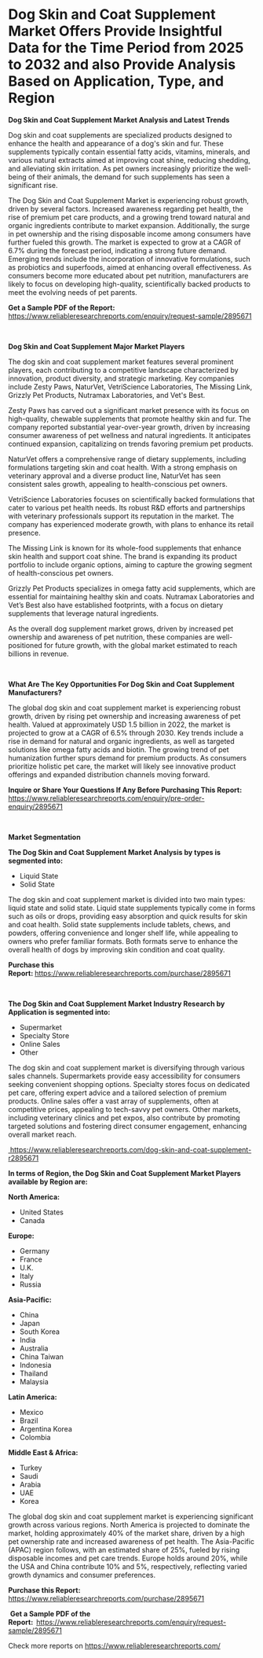 <p><h1>Dog Skin and Coat Supplement Market Offers Provide Insightful Data for the Time Period from 2025 to 2032 and also Provide Analysis Based on Application, Type, and Region</h1></p><p><strong>Dog Skin and Coat Supplement Market Analysis and Latest Trends</strong></p>
<p><p>Dog skin and coat supplements are specialized products designed to enhance the health and appearance of a dog's skin and fur. These supplements typically contain essential fatty acids, vitamins, minerals, and various natural extracts aimed at improving coat shine, reducing shedding, and alleviating skin irritation. As pet owners increasingly prioritize the well-being of their animals, the demand for such supplements has seen a significant rise.</p><p>The Dog Skin and Coat Supplement Market is experiencing robust growth, driven by several factors. Increased awareness regarding pet health, the rise of premium pet care products, and a growing trend toward natural and organic ingredients contribute to market expansion. Additionally, the surge in pet ownership and the rising disposable income among consumers have further fueled this growth. The market is expected to grow at a CAGR of 6.7% during the forecast period, indicating a strong future demand. Emerging trends include the incorporation of innovative formulations, such as probiotics and superfoods, aimed at enhancing overall effectiveness. As consumers become more educated about pet nutrition, manufacturers are likely to focus on developing high-quality, scientifically backed products to meet the evolving needs of pet parents.</p></p>
<p><strong>Get a Sample PDF of the Report:&nbsp;</strong> <a href="https://www.reliableresearchreports.com/enquiry/request-sample/2895671?utm_campaign=3257&utm_medium=2&utm_source=Github&utm_content=ia&utm_term=15032025&utm_id=dog-skin-and-coat-supplement">https://www.reliableresearchreports.com/enquiry/request-sample/2895671</a></p>
<p>&nbsp;</p>
<p><strong>Dog Skin and Coat Supplement Major Market Players</strong></p>
<p><p>The dog skin and coat supplement market features several prominent players, each contributing to a competitive landscape characterized by innovation, product diversity, and strategic marketing. Key companies include Zesty Paws, NaturVet, VetriScience Laboratories, The Missing Link, Grizzly Pet Products, Nutramax Laboratories, and Vet's Best.</p><p>Zesty Paws has carved out a significant market presence with its focus on high-quality, chewable supplements that promote healthy skin and fur. The company reported substantial year-over-year growth, driven by increasing consumer awareness of pet wellness and natural ingredients. It anticipates continued expansion, capitalizing on trends favoring premium pet products.</p><p>NaturVet offers a comprehensive range of dietary supplements, including formulations targeting skin and coat health. With a strong emphasis on veterinary approval and a diverse product line, NaturVet has seen consistent sales growth, appealing to health-conscious pet owners.</p><p>VetriScience Laboratories focuses on scientifically backed formulations that cater to various pet health needs. Its robust R&D efforts and partnerships with veterinary professionals support its reputation in the market. The company has experienced moderate growth, with plans to enhance its retail presence.</p><p>The Missing Link is known for its whole-food supplements that enhance skin health and support coat shine. The brand is expanding its product portfolio to include organic options, aiming to capture the growing segment of health-conscious pet owners.</p><p>Grizzly Pet Products specializes in omega fatty acid supplements, which are essential for maintaining healthy skin and coats. Nutramax Laboratories and Vet’s Best also have established footprints, with a focus on dietary supplements that leverage natural ingredients.</p><p>As the overall dog supplement market grows, driven by increased pet ownership and awareness of pet nutrition, these companies are well-positioned for future growth, with the global market estimated to reach billions in revenue.</p></p>
<p>&nbsp;</p>
<p><strong>What Are The Key Opportunities For Dog Skin and Coat Supplement Manufacturers?</strong></p>
<p><p>The global dog skin and coat supplement market is experiencing robust growth, driven by rising pet ownership and increasing awareness of pet health. Valued at approximately USD 1.5 billion in 2022, the market is projected to grow at a CAGR of 6.5% through 2030. Key trends include a rise in demand for natural and organic ingredients, as well as targeted solutions like omega fatty acids and biotin. The growing trend of pet humanization further spurs demand for premium products. As consumers prioritize holistic pet care, the market will likely see innovative product offerings and expanded distribution channels moving forward.</p></p>
<p><strong>Inquire or Share Your Questions If Any Before Purchasing This Report:</strong> <a href="https://www.reliableresearchreports.com/enquiry/pre-order-enquiry/2895671?utm_campaign=3257&utm_medium=2&utm_source=Github&utm_content=ia&utm_term=15032025&utm_id=dog-skin-and-coat-supplement">https://www.reliableresearchreports.com/enquiry/pre-order-enquiry/2895671</a></p>
<p>&nbsp;</p>
<p><strong>Market Segmentation</strong></p>
<p><strong>The Dog Skin and Coat Supplement Market Analysis by types is segmented into:</strong></p>
<p><ul><li>Liquid State</li><li>Solid State</li></ul></p>
<p><p>The dog skin and coat supplement market is divided into two main types: liquid state and solid state. Liquid state supplements typically come in forms such as oils or drops, providing easy absorption and quick results for skin and coat health. Solid state supplements include tablets, chews, and powders, offering convenience and longer shelf life, while appealing to owners who prefer familiar formats. Both formats serve to enhance the overall health of dogs by improving skin condition and coat quality.</p></p>
<p><strong>Purchase this Report:&nbsp;</strong><a href="https://www.reliableresearchreports.com/purchase/2895671?utm_campaign=3257&utm_medium=2&utm_source=Github&utm_content=ia&utm_term=15032025&utm_id=dog-skin-and-coat-supplement">https://www.reliableresearchreports.com/purchase/2895671</a></p>
<p>&nbsp;</p>
<p><strong>The Dog Skin and Coat Supplement Market Industry Research by Application is segmented into:</strong></p>
<p><ul><li>Supermarket</li><li>Specialty Store</li><li>Online Sales</li><li>Other</li></ul></p>
<p><p>The dog skin and coat supplement market is diversifying through various sales channels. Supermarkets provide easy accessibility for consumers seeking convenient shopping options. Specialty stores focus on dedicated pet care, offering expert advice and a tailored selection of premium products. Online sales offer a vast array of supplements, often at competitive prices, appealing to tech-savvy pet owners. Other markets, including veterinary clinics and pet expos, also contribute by promoting targeted solutions and fostering direct consumer engagement, enhancing overall market reach.</p></p>
<p><a href="https://www.reliableresearchreports.com/dog-skin-and-coat-supplement-r2895671?utm_campaign=3257&utm_medium=2&utm_source=Github&utm_content=ia&utm_term=15032025&utm_id=dog-skin-and-coat-supplement">&nbsp;https://www.reliableresearchreports.com/dog-skin-and-coat-supplement-r2895671</a></p>
<p><strong>In terms of Region, the Dog Skin and Coat Supplement Market Players available by Region are:</strong></p>
<p>
    <p> <strong> North America: </strong>
        <ul>
            <li>United States</li>
            <li>Canada</li>
        </ul>
        </p> 
    <p> <strong> Europe: </strong>
        <ul>
            <li>Germany</li>
            <li>France</li>
            <li>U.K.</li>
            <li>Italy</li>
            <li>Russia</li>
        </ul>
        </p> 
    <p> <strong> Asia-Pacific: </strong>
        <ul>
            <li>China</li>
            <li>Japan</li>
            <li>South Korea</li>
            <li>India</li>
            <li>Australia</li>
            <li>China Taiwan</li>
            <li>Indonesia</li>
            <li>Thailand</li>
            <li>Malaysia</li>
        </ul>
        </p> 
    <p> <strong> Latin America: </strong>
        <ul>
            <li>Mexico</li>
            <li>Brazil</li>
            <li>Argentina Korea</li>
            <li>Colombia</li>
        </ul>
        </p> 
    <p> <strong> Middle East & Africa: </strong>
        <ul>
            <li>Turkey</li>
            <li>Saudi</li>
            <li>Arabia</li>
            <li>UAE</li>
            <li>Korea</li>
        </ul>
    </p>
    </p>
<p><p>The global dog skin and coat supplement market is experiencing significant growth across various regions. North America is projected to dominate the market, holding approximately 40% of the market share, driven by a high pet ownership rate and increased awareness of pet health. The Asia-Pacific (APAC) region follows, with an estimated share of 25%, fueled by rising disposable incomes and pet care trends. Europe holds around 20%, while the USA and China contribute 10% and 5%, respectively, reflecting varied growth dynamics and consumer preferences.</p></p>
<p><strong>Purchase this Report: </strong><a href="https://www.reliableresearchreports.com/purchase/2895671?utm_campaign=3257&utm_medium=2&utm_source=Github&utm_content=ia&utm_term=15032025&utm_id=dog-skin-and-coat-supplement">https://www.reliableresearchreports.com/purchase/2895671</a></p>
<p>&nbsp;<strong>Get a Sample PDF of the Report:&nbsp;&nbsp;</strong><a href="https://www.reliableresearchreports.com/enquiry/request-sample/2895671?utm_campaign=3257&utm_medium=2&utm_source=Github&utm_content=ia&utm_term=15032025&utm_id=dog-skin-and-coat-supplement">https://www.reliableresearchreports.com/enquiry/request-sample/2895671</a></p>
<p><strong></strong></p>
<p>Check more reports on <a href="https://www.reliableresearchreports.com/?utm_campaign=3257&utm_medium=2&utm_source=Github&utm_content=ia&utm_term=15032025&utm_id=dog-skin-and-coat-supplement">https://www.reliableresearchreports.com/</a></p>
